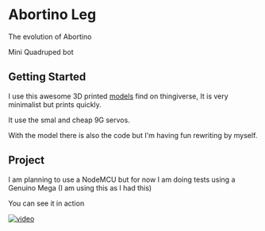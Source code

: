 # Abortino Leg



The evolution of Abortino

Mini Quadruped bot 

## Getting Started


I use this awesome 3D printed [models](https://www.thingiverse.com/thing:38159) find on thingiverse, It is very minimalist but prints quickly.


It use the smal and cheap 9G servos.

With the model there is also the code but I'm having fun rewriting by myself.


## Project

I am planning to use a NodeMCU but for now I am doing tests using a Genuino Mega (I am using this as I had this)

You can see it in action


[![video](asset/abortino-leg-1.gif)](https://youtu.be/nkWvfnJiPlI)